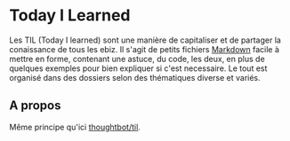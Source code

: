 # Today I Learned

Les  TIL (Today I learned) sont une manière de capitaliser et de partager la conaissance de tous les ebiz. Il s'agit de petits fichiers [Markdown](https://guides.github.com/features/mastering-markdown/) facile à mettre en forme, contenant une astuce, du code, les deux, en plus de quelques exemples pour bien expliquer si c'est necessaire. Le tout est organisé dans des dossiers selon des thématiques diverse et variés. 

## A propos 
Même principe qu'ici [thoughtbot/til](https://github.com/thoughtbot/til).
